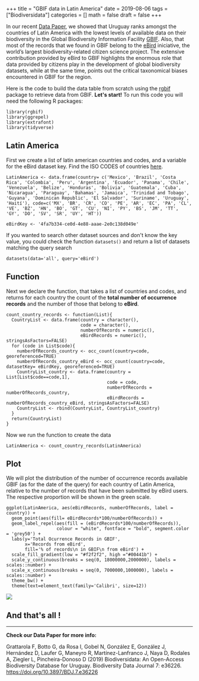 +++
title = "GBIF data in Latin America"
date = 2019-08-06
tags = ["Biodiversidata"]
categories = []
math = false
draft = false
+++

In our recent [Data Paper](https://doi.org/10.3897/BDJ.7.e36226), we showed that Uruguay ranks amongst the countries of Latin America with the lowest levels of available data on their biodiversity in the Global Biodiversity Information Facility [GBIF](https://www.gbif.org/). Also, that most of the records that we found in GBIF belong to the [eBird](https://ebird.org/home) iniciative, the world’s largest biodiversity-related citizen science project. The extensive contribution provided by eBird to GBIF highlights the enormous role that data provided by citizens play in the development of global biodiversity datasets, while at the same time, points out the critical taxonomical biases encountered in GBIF for the region.   


Here is the code to build the data table from scratch using the [rgbif](https://ropensci.org/tutorials/rgbif_tutorial/) package to retrieve data from GBIF. **Let's start!** To run this code you will need the following R packages:

    library(rgbif)
    library(ggrepel)
    library(extrafont)
    library(tidyverse)  


## Latin America

First we create a list of latin american countries and codes, and a variable for the eBird dataset key. Find the ISO CODES of countries [here](https://countrycode.org/).  

    LatinAmerica <- data.frame(country= c('Mexico', 'Brazil', 'Costa Rica', 'Colombia', 'Peru', 'Argentina', 'Ecuador', 'Panama', 'Chile', 'Venezuela', 'Belize', 'Honduras', 'Bolivia', 'Guatemala', 'Cuba', 'Nicaragua', 'Paraguay', 'Bahamas', 'Jamaica', 'Trinidad and Tobago', 'Guyana', 'Dominican Republic', 'El Salvador', 'Suriname', 'Uruguay', 'Haití'), code=c('MX', 'BR', 'CR', 'CO', 'PE', 'AR', 'EC', 'PA', 'CL', 'VE', 'BZ', 'HN', 'BO', 'GT', 'CU', 'NI', 'PY', 'BS', 'JM', 'TT', 'GY', 'DO', 'SV', 'SR', 'UY', 'HT'))

    eBirdKey <- '4fa7b334-ce0d-4e88-aaae-2e0c138d049e'
    
If you wanted to search other dataset sources and don't know the key value, you could check the function `datasets()` and return a list of datasets matching the query search  

    datasets(data='all', query='eBird')

## Function

Next we declare the function, that takes a list of countries and codes, and returns for each country the count of the **total number of occurrence records** and the number of those that belong to **eBird**.  

    count_country_records <- function(List){
      CountryList <- data.frame(country = character(),
                                code = character(),
                                numberOfRecords = numeric(),
                                eBirdRecords = numeric(), stringsAsFactors=FALSE)
      for (code in List$code){
        numberOfRecords_country <- occ_count(country=code, georeferenced=TRUE)
        numberOfRecords_country_eBird <- occ_count(country=code, datasetKey= eBirdKey, georeferenced=TRUE) 
        CountryList_country <- data.frame(country = List[List$code==code,1],
                                          code = code,
                                          numberOfRecords = numberOfRecords_country,
                                          eBirdRecords = numberOfRecords_country_eBird, stringsAsFactors=FALSE)
        CountryList <- rbind(CountryList, CountryList_country)
      }
      return(CountryList)
    }

Now we run the function to create the data  

    LatinAmerica <- count_country_records(LatinAmerica)


## Plot

We will plot the distribution of the number of occurrence records available GBIF (as for the date of the query) for each country of Latin America, relative to the number of records that have been submitted by eBird users. The respective proportion will be shown in the green scale.  

    ggplot(LatinAmerica, aes(eBirdRecords, numberOfRecords, label = country)) +
      geom_point(aes(fill= eBirdRecords*100/numberOfRecords)) +
      geom_label_repel(aes(fill = (eBirdRecords*100/numberOfRecords)), 
                       colour = "white", fontface = "bold", segment.color = 'grey50') +
      labs(y='Total Ocurrence Records in GBIF', 
           x='Records from eBird', 
           fill='% of records\n in GBIF\n from eBird') +
      scale_fill_gradient(low = "#f2f2f2", high ="#00441b") +
      scale_y_continuous(breaks = seq(0, 18000000,2000000), labels = scales::number) +
      scale_x_continuous(breaks = seq(0, 7000000,1000000), labels = scales::number) +
      theme_bw() +
      theme(text=element_text(family='Calibri', size=12))


![](img/GBIF_eBird.png)


## And that's all !

---
  

**Check our Data Paper for more info:**  

Grattarola F, Botto G, da Rosa I, Gobel N, González E, González J, Hernández D, Laufer G, Maneyro R, Martínez-Lanfranco J, Naya D, Rodales A, Ziegler L, Pincheira-Donoso D (2019) Biodiversidata: An Open-Access Biodiversity Database for Uruguay. Biodiversity Data Journal 7: e36226. https://doi.org/10.3897/BDJ.7.e36226

